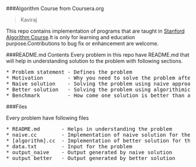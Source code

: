 ###Algorithm Course from Coursera.org
> Kaviraj

This repo contains implementation of programs that are taught in [Stanford Algorithm Course](https://www.coursera.org/course/algo).It is only for learning and education purpose.Contributions to bug fix or enhancement are welcome.

###README.md Contents
Every problem in this repo have README.md that will help in understanding solution to the problem with following sections.
<pre>
* Problem statement - Defines the problem
* Motivation        - Why you need to solve the problem after all?
* Naive solution    - Solving the problem using naive approach usually by brute force
* Better solution   - Solving the problem using algorithimic approach
* Benchmark         - How come one solution is better than another?
</pre>
###Files

Every problem have following files
<pre>
* README.md       - Helps in understanding the problem
* naive.cc        - Implementation of naive solution for the problem
* [algorithm].cc  - Implementation of better solution for the problem
* data.txt        - Input for the problem
* output_naive    - Output generated by naive solution
* output_better   - Output generated by better solution
</pre>
